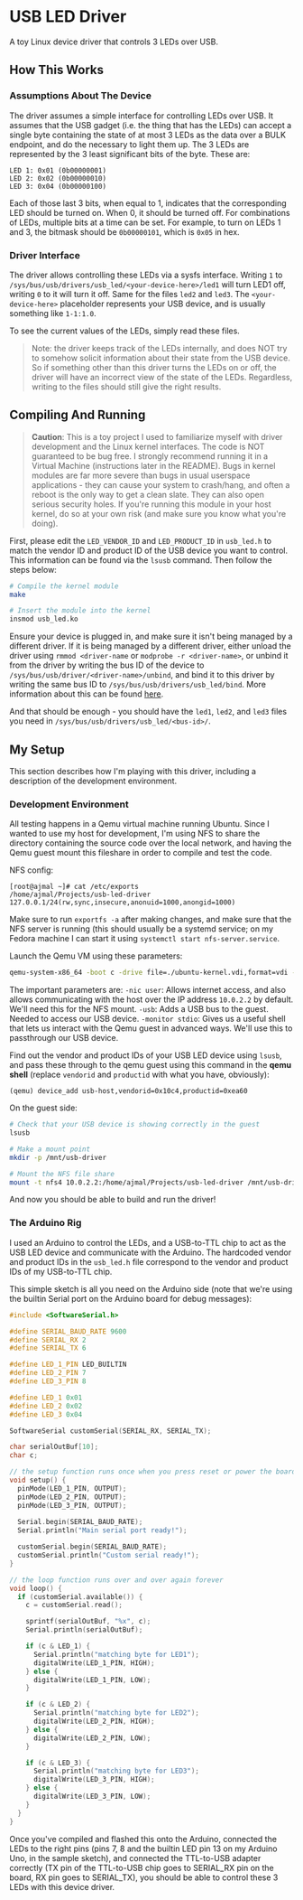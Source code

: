 # USB LED Driver

A toy Linux device driver that controls 3 LEDs over USB.

## How This Works

### Assumptions About The Device

The driver assumes a simple interface for controlling LEDs over USB. It assumes that the USB gadget (i.e. the thing that has the LEDs) can accept a single byte containing the state of at most 3 LEDs as the data over a BULK endpoint, and do the necessary to light them up. The 3 LEDs are represented by the 3 least significant bits of the byte. These are:

```
LED 1: 0x01 (0b00000001)
LED 2: 0x02 (0b00000010)
LED 3: 0x04 (0b00000100)
```

Each of those last 3 bits, when equal to 1, indicates that the corresponding LED should be turned on. When 0, it should be turned off. For combinations of LEDs, multiple bits at a time can be set. For example, to turn on LEDs 1 and 3, the bitmask should be `0b00000101`, which is `0x05` in hex.

### Driver Interface

The driver allows controlling these LEDs via a sysfs interface. Writing `1` to `/sys/bus/usb/drivers/usb_led/<your-device-here>/led1` will turn LED1 off, writing `0` to it will turn it off. Same for the files `led2` and `led3`. The `<your-device-here>` placeholder represents your USB device, and is usually something like `1-1:1.0`.

To see the current values of the LEDs, simply read these files.

> Note: the driver keeps track of the LEDs internally, and does NOT try to somehow solicit information about their state from the USB device. So if something other than this driver turns the LEDs on or off, the driver will have an incorrect view of the state of the LEDs. Regardless, writing to the files should still give the right results.

## Compiling And Running

> **Caution**: This is a toy project I used to familiarize myself with driver development and the Linux kernel interfaces. The code is NOT guaranteed to be bug free. I strongly recommend running it in a Virtual Machine (instructions later in the README). Bugs in kernel modules are far more severe than bugs in usual userspace applications - they can cause your system to crash/hang, and often a reboot is the only way to get a clean slate. They can also open serious security holes. If you're running this module in your host kernel, do so at your own risk (and make sure you know what you're doing).

First, please edit the `LED_VENDOR_ID` and `LED_PRODUCT_ID` in `usb_led.h` to match the vendor ID and product ID of the USB device you want to control. This information can be found via the `lsusb` command. Then follow the steps below:

```bash
# Compile the kernel module
make

# Insert the module into the kernel
insmod usb_led.ko
```

Ensure your device is plugged in, and make sure it isn't being managed by a different driver. If it is being managed by a different driver, either unload the driver using `rmmod <driver-name` or `modprobe -r <driver-name>`, or unbind it from the driver by writing the bus ID of the device to `/sys/bus/usb/driver/<driver-name>/unbind`, and bind it to this driver by writing the same bus ID to `/sys/bus/usb/drivers/usb_led/bind`. More information about this can be found [here](https://lwn.net/Articles/143397/).

And that should be enough - you should have the `led1`, `led2`, and `led3` files you need in `/sys/bus/usb/drivers/usb_led/<bus-id>/`.


## My Setup

This section describes how I'm playing with this driver, including a description of the development environment.

### Development Environment

All testing happens in a Qemu virtual machine running Ubuntu. Since I wanted to use my host for development, I'm using NFS to share the directory containing the source code over the local network, and having the Qemu guest mount this fileshare in order to compile and test the code.

NFS config:

```
[root@ajmal ~]# cat /etc/exports
/home/ajmal/Projects/usb-led-driver 127.0.0.1/24(rw,sync,insecure,anonuid=1000,anongid=1000)
```

Make sure to run `exportfs -a` after making changes, and make sure that the NFS server is running (this should usually be a systemd service; on my Fedora machine I can start it using `systemctl start nfs-server.service`.

Launch the Qemu VM using these parameters:

```bash
qemu-system-x86_64 -boot c -drive file=./ubuntu-kernel.vdi,format=vdi -nic user -m 4096 -cpu max -accel kvm -usb -monitor stdio
```

The important parameters are:
`-nic user`: Allows internet access, and also allows communicating with the host over the IP address `10.0.2.2` by default. We'll need this for the NFS mount.
`-usb`: Adds a USB bus to the guest. Needed to access our USB device.
`-monitor stdio`: Gives us a useful shell that lets us interact with the Qemu guest in advanced ways. We'll use this to passthrough our USB device.

Find out the vendor and product IDs of your USB LED device using `lsusb`, and pass these through to the qemu guest using this command in the **qemu shell** (replace `vendorid` and `productid` with what you have, obviously):

```
(qemu) device_add usb-host,vendorid=0x10c4,productid=0xea60
```

On the guest side:

```bash
# Check that your USB device is showing correctly in the guest
lsusb

# Make a mount point
mkdir -p /mnt/usb-driver

# Mount the NFS file share
mount -t nfs4 10.0.2.2:/home/ajmal/Projects/usb-led-driver /mnt/usb-driver
```

And now you should be able to build and run the driver!


### The Arduino Rig

I used an Arduino to control the LEDs, and a USB-to-TTL chip to act as the USB LED device and communicate with the Arduino. The hardcoded vendor and product IDs in the `usb_led.h` file correspond to the vendor and product IDs of my USB-to-TTL chip.

This simple sketch is all you need on the Arduino side (note that we're using the builtin Serial port on the Arduino board for debug messages):

```c
#include <SoftwareSerial.h>

#define SERIAL_BAUD_RATE 9600
#define SERIAL_RX 2
#define SERIAL_TX 6

#define LED_1_PIN LED_BUILTIN
#define LED_2_PIN 7
#define LED_3_PIN 8

#define LED_1 0x01
#define LED_2 0x02
#define LED_3 0x04

SoftwareSerial customSerial(SERIAL_RX, SERIAL_TX);

char serialOutBuf[10];
char c;

// the setup function runs once when you press reset or power the board
void setup() {
  pinMode(LED_1_PIN, OUTPUT);
  pinMode(LED_2_PIN, OUTPUT);
  pinMode(LED_3_PIN, OUTPUT);
  
  Serial.begin(SERIAL_BAUD_RATE);
  Serial.println("Main serial port ready!");

  customSerial.begin(SERIAL_BAUD_RATE);
  customSerial.println("Custom serial ready!");
}

// the loop function runs over and over again forever
void loop() {
  if (customSerial.available()) {
    c = customSerial.read();

    sprintf(serialOutBuf, "%x", c);
    Serial.println(serialOutBuf);

    if (c & LED_1) {
      Serial.println("matching byte for LED1");
      digitalWrite(LED_1_PIN, HIGH);
    } else {
      digitalWrite(LED_1_PIN, LOW);
    }

    if (c & LED_2) {
      Serial.println("matching byte for LED2");
      digitalWrite(LED_2_PIN, HIGH);
    } else {
      digitalWrite(LED_2_PIN, LOW);
    }

    if (c & LED_3) {
      Serial.println("matching byte for LED3");
      digitalWrite(LED_3_PIN, HIGH);
    } else {
      digitalWrite(LED_3_PIN, LOW);
    }
  }
}
```

Once you've compiled and flashed this onto the Arduino, connected the LEDs to the right pins (pins 7, 8 and the builtin LED pin 13 on my Arduino Uno, in the sample sketch), and connected the TTL-to-USB adapter correctly (TX pin of the TTL-to-USB chip goes to SERIAL_RX pin on the board, RX pin goes to SERIAL_TX), you should be able to control these 3 LEDs with this device driver.
